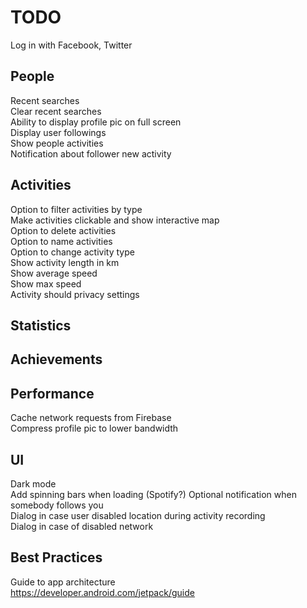 # TODO

Log in with Facebook, Twitter

## People

Recent searches  
Clear recent searches  
Ability to display profile pic on full screen  
Display user followings  
Show people activities  
Notification about follower new activity

## Activities

Option to filter activities by type  
Make activities clickable and show interactive map  
Option to delete activities  
Option to name activities  
Option to change activity type  
Show activity length in km  
Show average speed  
Show max speed  
Activity should privacy settings

## Statistics

## Achievements

## Performance

Cache network requests from Firebase   
Compress profile pic to lower bandwidth

## UI

Dark mode  
Add spinning bars when loading (Spotify?)
Optional notification when somebody follows you  
Dialog in case user disabled location during activity recording  
Dialog in case of disabled network

## Best Practices

Guide to app architecture  
https://developer.android.com/jetpack/guide

